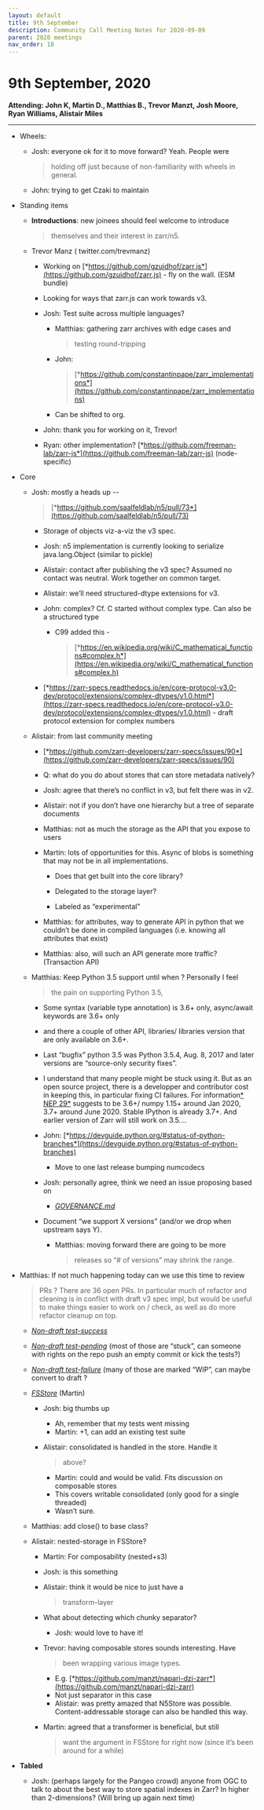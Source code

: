 ```yaml
---
layout: default
title: 9th September
description: Community Call Meeting Notes for 2020-09-09
parent: 2020 meetings
nav_order: 18
---
```


# 9th September, 2020

**Attending: John K, Martin D., Matthias B., Trevor Manzt, Josh Moore,
Ryan Williams, Alistair Miles**

** **

-   Wheels:

    -   Josh: everyone ok for it to move forward? Yeah. People were
        > holding off just because of non-familiarity with wheels in
        > general.

    -   John: trying to get Czaki to maintain

-   Standing items

    -   **Introductions**: new joinees should feel welcome to introduce
        > themselves and their interest in zarr/n5.

    -   Trevor Manz ( twitter.com/trevmanz)

        -   Working on
            [*https://github.com/gzuidhof/zarr.js*](https://github.com/gzuidhof/zarr.js) -
            fly on the wall. (ESM bundle)

        -   Looking for ways that zarr.js can work towards v3.

        -   Josh: Test suite across multiple languages?

            -   Matthias: gathering zarr archives with edge cases and
                > testing round-tripping

            -   John:
                > [*https://github.com/constantinpape/zarr_implementations*](https://github.com/constantinpape/zarr_implementations)

            -   Can be shifted to org.

        -   John: thank you for working on it, Trevor!

        -   Ryan: other implementation?
            [*https://github.com/freeman-lab/zarr-js*](https://github.com/freeman-lab/zarr-js)
            (node-specific)

-   Core

    -   Josh: mostly a heads up --
        > [*https://github.com/saalfeldlab/n5/pull/73*](https://github.com/saalfeldlab/n5/pull/73)

        -   Storage of objects viz-a-viz the v3 spec.

        -   Josh: n5 implementation is currently looking to serialize
            java.lang.Object (similar to pickle)

        -   Alistair: contact after publishing the v3 spec? Assumed no
            contact was neutral. Work together on common target.

        -   Alistair: we’ll need structured-dtype extensions for v3.

        -   John: complex? Cf. C started without complex type. Can also
            be a structured type

            -   C99 added this -
                > [*https://en.wikipedia.org/wiki/C_mathematical_functions#complex.h*](https://en.wikipedia.org/wiki/C_mathematical_functions#complex.h)

        -   [*https://zarr-specs.readthedocs.io/en/core-protocol-v3.0-dev/protocol/extensions/complex-dtypes/v1.0.html*](https://zarr-specs.readthedocs.io/en/core-protocol-v3.0-dev/protocol/extensions/complex-dtypes/v1.0.html) -
            draft protocol extension for complex numbers

    -   Alistair: from last community meeting

        -   [*https://github.com/zarr-developers/zarr-specs/issues/90*](https://github.com/zarr-developers/zarr-specs/issues/90)

        -   Q: what do you do about stores that can store metadata
            natively?

        -   Josh: agree that there’s no conflict in v3, but felt there
            was in v2.

        -   Alistair: not if you don’t have one hierarchy but a tree of
            separate documents

        -   Matthias: not as much the storage as the API that you expose
            to users

        -   Martin: lots of opportunities for this. Async of blobs is
            something that may not be in all implementations.

            -   Does that get built into the core library?

            -   Delegated to the storage layer?

            -   Labeled as “experimental”

        -   Matthias: for attributes, way to generate API in python that
            we couldn’t be done in compiled languages (i.e. knowing all
            attributes that exist)

        -   Matthias: also, will such an API generate more traffic?
            (Transaction API)

    -   Matthias: Keep Python 3.5 support until when ? Personally I feel
        > the pain on supporting Python 3.5,

        -   Some syntax (variable type annotation) is 3.6+ only,
            async/await keywords are 3.6+ only

        -    and there a couple of other API, libraries/ libraries
            version that are only available on 3.6+.

        -   Last “bugfix” python 3.5 was Python 3.5.4, Aug. 8, 2017 and
            later versions are “source-only security fixes”.

        -   I understand that many people might be stuck using it. But
            as an open source project, there is a developper and
            contributor cost in keeping this, in particular fixing CI
            failures. For information[* NEP
            29*](https://numpy.org/neps/nep-0029-deprecation_policy.html)
            suggests to be 3.6+/ numpy 1.15+ around Jan 2020, 3.7+
            around June 2020. Stable IPython is already 3.7+. And
            earlier version of Zarr will still work on 3.5….

        -   John:
            [*https://devguide.python.org/#status-of-python-branches*](https://devguide.python.org/#status-of-python-branches)

            -   Move to one last release bumping numcodecs

        -   Josh: personally agree, think we need an issue proposing
            based on

            -   [*GOVERNANCE.md*](https://github.com/zarr-developers/governance/blob/master/GOVERNANCE.md)

        -   Document “we support X versions” (and/or we drop when
            upstream says Y).

            -   Matthias: moving forward there are going to be more
                > releases so “# of versions” may shrink the range.

-   Matthias: If not much happening today can we use this time to review
    > PRs ? There are 36 open PRs. In particular much of refactor and
    > cleaning is in conflict with draft v3 spec impl, but would be
    > useful to make things easier to work on / check, as well as do
    > more refactor cleanup on top.

    -   [*Non-draft
        test-success*](https://github.com/zarr-developers/zarr-python/pulls?q=is%3Apr+is%3Aopen+sort%3Aupdated-desc++draft%3Afalse+status%3Asuccess)

    -   [*Non-draft
        test-pending*](https://github.com/zarr-developers/zarr-python/pulls?q=is%3Apr+is%3Aopen+sort%3Aupdated-desc++draft%3Afalse+status%3Asuccess)
        (most of those are “stuck”, can someone with rights on the repo
        push an empty commit or kick the tests?)

    -   [*Non-draft
        test-failure*](https://github.com/zarr-developers/zarr-python/pulls?q=is%3Apr+is%3Aopen+sort%3Aupdated-desc++status%3Afailure+draft%3Afalse)
        (many of those are marked “WIP”, can maybe convert to draft ?

    -   [*FSStore*](https://github.com/zarr-developers/zarr-python/pull/546/files)
        (Martin)

        -   Josh: big thumbs up

            -   Ah, remember that my tests went missing
            -   Martin: +1, can add an existing test suite

        -   Alistair: consolidated is handled in the store. Handle it
            > above?

            -   Martin: could and would be valid. Fits discussion on
                composable stores
            -   This covers writable consolidated (only good for a
                single threaded)
            -   Wasn’t sure.

    -   Matthias: add close() to base class?

    -   Alistair: nested-storage in FSStore?

        -   Martin: For composability (nested+s3)

        -   Josh: is this something

        -   Alistair: think it would be nice to just have a
            > transform-layer

        -   What about detecting which chunky separator?

            -   Josh: would love to have it!

        -   Trevor: having composable stores sounds interesting. Have
            > been wrapping various image types.

            -   E.g.
                [*https://github.com/manzt/napari-dzi-zarr*](https://github.com/manzt/napari-dzi-zarr)
            -   Not just separator in this case
            -   Alistair: was pretty amazed that N5Store was possible.
                Content-addressable storage can also be handled this
                way.

        -   Martin: agreed that a transformer is beneficial, but still
            > want the argument in FSStore for right now (since it’s
            > been around for a while)

-   **Tabled**

    -   Josh: (perhaps largely for the Pangeo crowd) anyone from OGC to
        talk to about the best way to store spatial indexes in Zarr? In
        higher than 2-dimensions? (Will bring up again next time)


